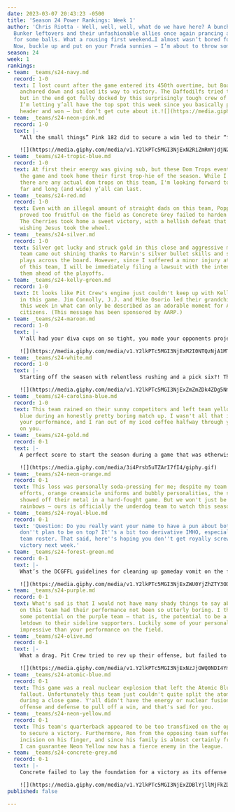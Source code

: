 ```yaml
---
date: 2023-03-07 20:43:23 -0500
title: 'Season 24 Power Rankings: Week 1'
author: 'Chris Riotta - Well, well, well, what do we have here? A bunch of busted
  Bunker leftovers and their unfashionable allies once again prancing around a field
  for some balls. What a rousing first weekend…I almost wasn’t bored for a full minute.
  Now, buckle up and put on your Prada sunnies – I’m about to throw some serious shade. '
season: 24
week: 1
rankings:
- team: _teams/s24-navy.md
  record: 1-0
  text: I lost count after the game entered its 450th overtime, but Boat Stuff eventually
    anchored down and sailed its way to victory. The Daffodilfs tried to stay afloat,
    but in the end got fully docked by this surprisingly tough crew of maritime misfits.
    I’m letting y’all have the top spot this week since you basically played a double
    header and won – but don’t get cute about it.![](https://media.giphy.com/media/v1.Y2lkPTc5MGI3NjExNTA5YmRhNGMwNDM5ODc4MTUzZWZjMjQyYTNkYjU0MTVlODY5ZGIwNyZjdD1n/4lnudKjDARe7tBLqJg/giphy.gif)
- team: _teams/s24-neon-pink.md
  record: 1-0
  text: |-
    “All the small things” Pink 182 did to secure a win led to their “first date” with victory for the season. Congratulations to Tiger for “fighting the gravity” and surviving a record-setting singular game without enduring an injury. Knowing your luck, I'll be ordering a fleet of medical staff to the field in advance of next weekend.

    ![](https://media.giphy.com/media/v1.Y2lkPTc5MGI3NjExN2RiZmRmYjdjN2Q1ZWI1NDlkZDkxNzNiMTY3MGUyOTVhMDg5NTEyYyZjdD1n/lijh8d3TTXuU0/giphy.gif)
- team: _teams/s24-tropic-blue.md
  record: 1-0
  text: At first their energy was giving sub, but these Dom Trops eventually dominated
    the game and took home their first trop-hie of the season. While I'm highly skeptical
    there are any actual dom trops on this team, I'm looking forward to seeing how
    far and long (and wide) y’all can last.
- team: _teams/s24-red.md
  record: 1-0
  text: Even with an illegal amount of straight dads on this team, Popping Cherries
    proved too fruitful on the field as Concrete Grey failed to harden its defense.
    The Cherries took home a sweet victory, with a hellish defeat that left its opponents
    wishing Jesus took the wheel.
- team: _teams/s24-silver.md
  record: 1-0
  text: Silver got lucky and struck gold in this close and aggressive matchup. The
    team came out shining thanks to Marvin's silver bullet skills and some impressive
    plays across the board. However, since I suffered a minor injury at the hands
    of this team, I will be immediately filing a lawsuit with the intention of bankrupting
    them ahead of the playoffs.
- team: _teams/s24-kelly-green.md
  record: 1-0
  text: It looks like Pit Crew's engine just couldn't keep up with Kelly Green's speed
    in this game. Jim Connolly, J.J. and Mike Osorio led their grandchildren to victory
    this week in what can only be described as an adorable moment for America's senior
    citizens. (This message has been sponsored by AARP.)
- team: _teams/s24-maroon.md
  record: 1-0
  text: |-
    Y'all had your diva cups on so tight, you made your opponents projectile all over Carter Barron! I'd be upset had I been forced to play on that field after your victory, but since I wasn't, I'm exclusively impressed by your team's audacity. Congratulations on this hard-fought win, and so help me God if you are as aggressive during our match-up.

    ![](https://media.giphy.com/media/v1.Y2lkPTc5MGI3NjExM2I0NTQzNjA1MTE4ZDIxNWIxYTBkMjlhMTQxZDk0NzVhMGE1MDBmYiZjdD1n/SbIUFlIZIs6FW/giphy.gif)
- team: _teams/s24-white.md
  record: 1-0
  text: |-
    Starting off the season with relentless rushing and a pick six?! These daddies need to seriously chill! This team's offense stayed cool as ice during a nail-biting game that saw the chillest daddies come out on top in the end.

    ![](https://media.giphy.com/media/v1.Y2lkPTc5MGI3NjExZmZmZDk4ZDg5NmE1OThlNjJkYTEyNTZlNGZlZTgwNDlhMjRlM2RmNiZjdD1n/yiADANv89n7UQuS5kJ/giphy.gif)
- team: _teams/s24-carolina-blue.md
  record: 1-0
  text: This team rained on their sunny competitors and left team yellow feeling rather
    blue during an honestly pretty boring match up. I wasn't all that impressed by
    your performance, and I ran out of my iced coffee halfway through your game. That's
    on you.
- team: _teams/s24-gold.md
  record: 0-1
  text: |-
    A perfect score to start the season during a game that was otherwise torturously too long to endure. I really don't need to write anything else. Your score is literally "69." Just be proud of the hard-fought match y’all put up.

    ![](https://media.giphy.com/media/3i4Prsb5uTZArI7fI4/giphy.gif)
- team: _teams/s24-neon-orange.md
  record: 0-1
  text: This loss was personally soda-pressing for me; despite my team's fantastic
    efforts, orange creamsicle uniforms and bubbly personalities, the silver team
    showed off their metal in a hard-fought game. But we won't just be left chasing
    rainbows – ours is officially the underdog team to watch this season.
- team: _teams/s24-royal-blue.md
  record: 0-1
  text: 'Question: Do you really want your name to have a pun about bottoms if you
    don''t plan to be on top? It''s a bit too derivative IMHO, especially given your
    team roster. That said, here''s hoping you don''t get royally screwed out of a
    victory next week.'
- team: _teams/s24-forest-green.md
  record: 0-1
  text: |-
    What’s the DCGFFL guidelines for cleaning up gameday vomit on the field? Personally, I think the responsible players should be made to do it themselves as the rest of the league chants “SHAME!” from the sidelines. That is the only way forward after someone projectiles like this team’s captain did on Sunday during a gut-wrenching game. (Here’s hoping your sense of humor is stronger than your stomach, Evan.)

    ![](https://media.giphy.com/media/v1.Y2lkPTc5MGI3NjExZWU0YjZhZTY3ODY2M2E5MTdhYTVhYmUyNWQ4OTEwZTUxZmJlNmRmOCZjdD1n/vX9WcCiWwUF7G/giphy.gif)
- team: _teams/s24-purple.md
  record: 0-1
  text: What's sad is that I would not have many shady things to say about the guys
    on this team had their performance not been so utterly boring. I think there is
    some potential on the purple team – that is, the potential to be a consistent
    letdown to their sideline supporters. Luckily some of your personalities are more
    impressive than your performance on the field.
- team: _teams/s24-olive.md
  record: 0-1
  text: |-
    What a drag. Pit Crew tried to rev up their offense, but failed to shift gears in time to edge out a win against older, apparently wiser opponents. Is this team the dark horse of the season, or have they already run out of gas?

    ![](https://media.giphy.com/media/v1.Y2lkPTc5MGI3NjExNzJjOWQ0NDI4YmZlZTY0Yzg4NWEyZDE5NzYwNjEzZmEyYmU0ZjBjMCZjdD1n/9VcTOCeAFTqoZrguUU/giphy.gif)
- team: _teams/s24-atomic-blue.md
  record: 0-1
  text: This game was a real nuclear explosion that left the Atomic Blue team in the
    fallout. Unfortunately this team just couldn't quite split the atom of victory
    during a close game. Y'all didn't have the energy or nuclear fusion between your
    offense and defense to pull off a win, and that's sad for you.
- team: _teams/s24-neon-yellow.md
  record: 0-1
  text: This team's quarterback appeared to be too transfixed on the opposing twinks
    to secure a victory. Furthermore, Ron from the opposing team suffered a small
    incision on his finger, and since his family is almost certainly from New England-generational-lawsuit-wealth,
    I can guarantee Neon Yellow now has a fierce enemy in the league.
- team: _teams/s24-concrete-grey.md
  record: 0-1
  text: |-
    Concrete failed to lay the foundation for a victory as its offense and defense both cracked under the pressure in a stunning defeat. The team didn't seem to have a game plan set in stone, leaving its players feeling mixed up against their opponents. Here's hoping they can solidify a few wins over the weeks ahead, but right now it is so bad, I want to give you a zero.

    ![](https://media.giphy.com/media/v1.Y2lkPTc5MGI3NjExZDBlYjllMjFkZDYwYmEwZGVhZjE5NWRiOWYxMjU3OTBmNDAyOGE3MCZjdD1n/RJ0AvNacl2ZSU/giphy.gif)
published: false

---
```

